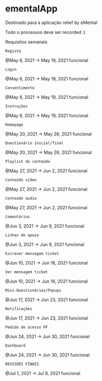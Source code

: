# ementalApp
Destinado para a aplicação relief by eMental


Todo o processos deve ser recorded :) 



Requisitos semanais
 

 	Registo
May 6, 2021 → May 19, 2021	funcional


 	Login
May 6, 2021 → May 19, 2021	funcional


 	Consentimento
May 6, 2021 → May 19, 2021	funcional


 	Instruções
May 6, 2021 → May 19, 2021	funcional


 	Homepage
May 20, 2021 → May 26, 2021	funcional


 	Questionário inicial/final
May 20, 2021 → May 26, 2021	funcional


 	Playlist do conteúdo
May 27, 2021 → Jun 2, 2021	funcional


 	Conteúdo vídeo
May 27, 2021 → Jun 2, 2021	funcional


 	Conteúdo audio
May 27, 2021 → Jun 2, 2021	funcional


 	Comentários
Jun 3, 2021 → Jun 9, 2021	funcional


 	Linhas de apoio
Jun 3, 2021 → Jun 9, 2021	funcional


 	Escrever mensagem ticket
Jun 10, 2021 → Jun 16, 2021	funcional


 	Ver mensagem ticket
Jun 10, 2021 → Jun 16, 2021	funcional


 	Mini-Questionários/Popups
Jun 17, 2021 → Jun 23, 2021	funcional


 	Notificações
Jun 17, 2021 → Jun 23, 2021	funcional


 	Pedido de acesso PF
Jun 24, 2021 → Jun 30, 2021	funcional


 	Dashboard
Jun 24, 2021 → Jun 30, 2021	funcional


 	REVISÕES FINAIS
Jul 1, 2021 → Jul 9, 2021	funcional
